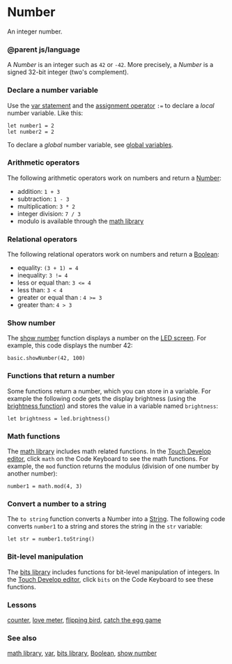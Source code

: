 # Number

An integer number.

### @parent js/language

A *Number* is an integer such as `42` or `-42`. More precisely, a *Number* is a signed 32-bit integer (two's complement).

### Declare a number variable

Use the [var statement](/microbit/reference/variables/var) and the [assignment operator](/microbit/reference/variables/assign) `:=` to declare a *local* number variable. Like this:

```
let number1 = 2
let number2 = 2
```

To declare a *global* number variable, see [global variables](/microbit/js/data).

### Arithmetic operators

The following arithmetic operators work on numbers and return a [Number](/microbit/reference/types/number):

*  addition: `1 + 3`
* subtraction: `1 - 3 `
* multiplication: `3 * 2`
* integer division: `7 / 3`
* modulo is available through the [math library](/microbit/js/math)

### Relational operators

The following relational operators work on numbers and return a [Boolean](/microbit/reference/types/boolean):

* equality: `(3 + 1) = 4`
* inequality: `3 != 4`
* less or equal than: `3 <= 4`
* less than: `3 < 4`
* greater or equal than : `4 >= 3`
* greater than: `4 > 3`

### Show number

The [show number](/microbit/reference/basic/show-number) function displays a number on the [LED screen](/microbit/device/screen). For example, this code displays the number 42:

```
basic.showNumber(42, 100)
```

### Functions that return a number

Some functions return a number, which you can store in a variable. For example the following code gets the display brightness (using the [brightness function](/microbit/reference/led/brightness)) and stores the value in a variable named `brightness`:

```
let brightness = led.brightness()
```

### Math functions

The [math library](/microbit/js/math) includes math related functions. In the [Touch Develop editor](/microbit/js/editor), click `math` on the Code Keyboard to see the math functions. For example, the `mod` function returns the modulus (division of one number by another number):

```
number1 = math.mod(4, 3)
```

### Convert a number to a string

The `to string` function converts a Number into a [String](/microbit/reference/types/string). The following code converts `number1` to a string and stores the string in the `str` variable:

```
let str = number1.toString()
```

### Bit-level manipulation

The [bits library](/microbit/js/bits) includes functions for bit-level manipulation of integers. In the [Touch Develop editor](/microbit/js/editor), click `bits` on the Code Keyboard to see these functions.

### Lessons

[counter](/microbit/lessons/counter), [love meter](/microbit/lessons/love-meter), [flipping bird](/microbit/lessons/flipping-bird), [catch the egg game](/microbit/lessons/catch-the-egg-game)

### See also

[math library](/microbit/js/math), [var](/microbit/reference/variables/var), [bits library](/microbit/js/bits), [Boolean](/microbit/reference/types/boolean), [show number](/microbit/reference/basic/show-number)

